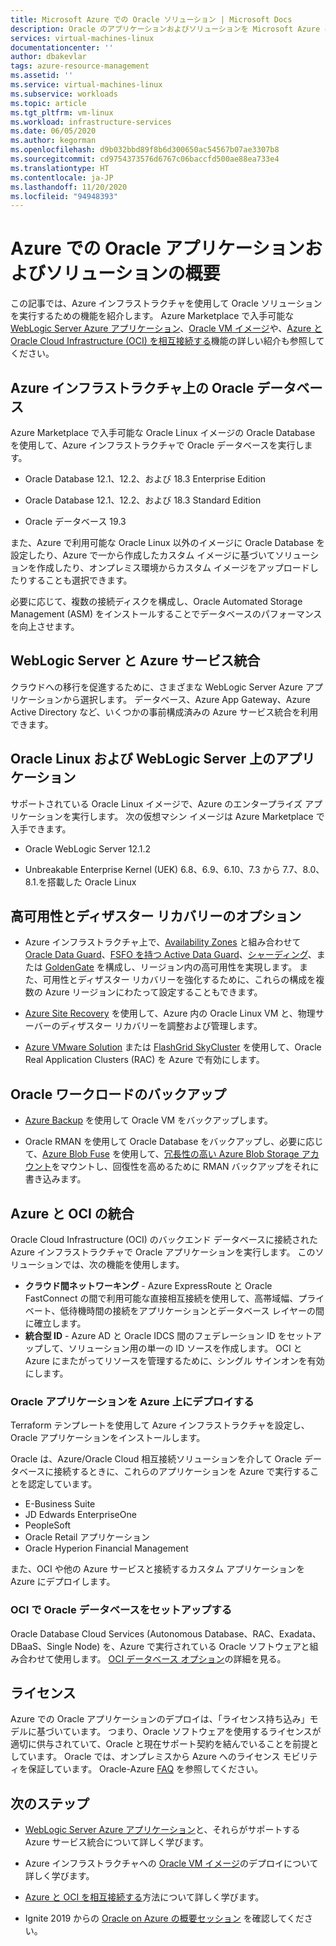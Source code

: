 ```yaml
---
title: Microsoft Azure での Oracle ソリューション | Microsoft Docs
description: Oracle のアプリケーションおよびソリューションを Microsoft Azure にデプロイするためのオプション (全面的に Azure インフラストラクチャ上で実行する、クラウド間接続と Oracle Cloud Infrastructure (OCI) を使用するなど) について学びます。
services: virtual-machines-linux
documentationcenter: ''
author: dbakevlar
tags: azure-resource-management
ms.assetid: ''
ms.service: virtual-machines-linux
ms.subservice: workloads
ms.topic: article
ms.tgt_pltfrm: vm-linux
ms.workload: infrastructure-services
ms.date: 06/05/2020
ms.author: kegorman
ms.openlocfilehash: d9b032bbd89f8b6d300650ac54567b07ae3307b8
ms.sourcegitcommit: cd9754373576d6767c06baccfd500ae88ea733e4
ms.translationtype: HT
ms.contentlocale: ja-JP
ms.lasthandoff: 11/20/2020
ms.locfileid: "94948393"
---
```

# <a name="overview-of-oracle-applications-and-solutions-on-azure"></a>Azure での Oracle アプリケーションおよびソリューションの概要

この記事では、Azure インフラストラクチャを使用して Oracle ソリューションを実行するための機能を紹介します。 Azure Marketplace で入手可能な [WebLogic Server Azure アプリケーション](oracle-weblogic.md)、[Oracle VM イメージ](oracle-vm-solutions.md)や、[Azure と Oracle Cloud Infrastructure (OCI) を相互接続する](oracle-oci-overview.md)機能の詳しい紹介も参照してください。

## <a name="oracle-databases-on-azure-infrastructure"></a>Azure インフラストラクチャ上の Oracle データベース

Azure Marketplace で入手可能な Oracle Linux イメージの Oracle Database を使用して、Azure インフラストラクチャで Oracle データベースを実行します。

* Oracle Database 12.1、12.2、および 18.3 Enterprise Edition 

* Oracle Database 12.1、12.2、および 18.3 Standard Edition

* Oracle データベース 19.3

また、Azure で利用可能な Oracle Linux 以外のイメージに Oracle Database を設定したり、Azure で一から作成したカスタム イメージに基づいてソリューションを作成したり、オンプレミス環境からカスタム イメージをアップロードしたりすることも選択できます。

必要に応じて、複数の接続ディスクを構成し、Oracle Automated Storage Management (ASM) をインストールすることでデータベースのパフォーマンスを向上させます。

## <a name="weblogic-server-with-azure-service-integrations"></a>WebLogic Server と Azure サービス統合

クラウドへの移行を促進するために、さまざまな WebLogic Server Azure アプリケーションから選択します。  データベース、Azure App Gateway、Azure Active Directory など、いくつかの事前構成済みの Azure サービス統合を利用できます。

## <a name="applications-on-oracle-linux-and-weblogic-server"></a>Oracle Linux および WebLogic Server 上のアプリケーション

サポートされている Oracle Linux イメージで、Azure のエンタープライズ アプリケーションを実行します。 次の仮想マシン イメージは Azure Marketplace で入手できます。

* Oracle WebLogic Server 12.1.2

* Unbreakable Enterprise Kernel (UEK) 6.8、6.9、6.10、7.3 から 7.7、8.0、8.1.を搭載した Oracle Linux 

## <a name="high-availability-and-disaster-recovery-options"></a>高可用性とディザスター リカバリーのオプション

* Azure インフラストラクチャ上で、[Availability Zones](../../../availability-zones/az-overview.md) と組み合わせて [Oracle Data Guard](https://docs.oracle.com/cd/B19306_01/server.102/b14239/concepts.htm#g1049956)、[FSFO を持つ Active Data Guard](https://docs.oracle.com/en/database/oracle/oracle-database/12.2/dgbkr/index.html)、[シャーディング](https://docs.oracle.com/en/database/oracle/oracle-database/12.2/admin/sharding-overview.html)、または [GoldenGate](https://www.oracle.com/middleware/technologies/goldengate.html) を構成し、リージョン内の高可用性を実現します。 また、可用性とディザスター リカバリーを強化するために、これらの構成を複数の Azure リージョンにわたって設定することもできます。

* [Azure Site Recovery](../../../site-recovery/site-recovery-overview.md) を使用して、Azure 内の Oracle Linux VM と、物理サーバーのディザスター リカバリーを調整および管理します。 

* [Azure VMware Solution](../../../vmware-cloudsimple/oracle-real-application-clusters.md) または [FlashGrid SkyCluster](https://www.flashgrid.io/oracle-rac-in-azure/) を使用して、Oracle Real Application Clusters (RAC) を Azure で有効にします。

## <a name="backup-oracle-workloads"></a>Oracle ワークロードのバックアップ

* [Azure Backup](../../../backup/backup-overview.md) を使用して Oracle VM をバックアップします。

* Oracle RMAN を使用して Oracle Database をバックアップし、必要に応じて、[Azure Blob Fuse](../../../storage/blobs/storage-how-to-mount-container-linux.md) を使用して、[冗長性の高い Azure Blob Storage アカウント](../../../storage/common/storage-redundancy.md)をマウントし、回復性を高めるために RMAN バックアップをそれに書き込みます。

## <a name="integration-of-azure-with-oci"></a>Azure と OCI の統合

Oracle Cloud Infrastructure (OCI) のバックエンド データベースに接続された Azure インフラストラクチャで Oracle アプリケーションを実行します。 このソリューションでは、次の機能を使用します。 

* **クラウド間ネットワーキング** - Azure ExpressRoute と Oracle FastConnect の間で利用可能な直接相互接続を使用して、高帯域幅、プライベート、低待機時間の接続をアプリケーションとデータベース レイヤーの間に確立します。
* **統合型 ID** - Azure AD と Oracle IDCS 間のフェデレーション ID をセットアップして、ソリューション用の単一の ID ソースを作成します。 OCI と Azure にまたがってリソースを管理するために、シングル サインオンを有効にします。

### <a name="deploy-oracle-applications-on-azure"></a>Oracle アプリケーションを Azure 上にデプロイする

Terraform テンプレートを使用して Azure インフラストラクチャを設定し、Oracle アプリケーションをインストールします。 

Oracle は、Azure/Oracle Cloud 相互接続ソリューションを介して Oracle データベースに接続するときに、これらのアプリケーションを Azure で実行することを認定しています。

* E-Business Suite
* JD Edwards EnterpriseOne
* PeopleSoft
* Oracle Retail アプリケーション
* Oracle Hyperion Financial Management

また、OCI や他の Azure サービスと接続するカスタム アプリケーションを Azure にデプロイします。

### <a name="set-up-oracle-databases-in-oci"></a>OCI で Oracle データベースをセットアップする

Oracle Database Cloud Services (Autonomous Database、RAC、Exadata、DBaaS、Single Node) を、Azure で実行されている Oracle ソフトウェアと組み合わせて使用します。 [OCI データベース オプション](https://docs.cloud.oracle.com/iaas/Content/Database/Concepts/databaseoverview.htm)の詳細を見る。 
 

## <a name="licensing"></a>ライセンス

Azure での Oracle アプリケーションのデプロイは、「ライセンス持ち込み」モデルに基づいています。 つまり、Oracle ソフトウェアを使用するライセンスが適切に供与されていて、Oracle と現在サポート契約を結んでいることを前提としています。 Oracle では、オンプレミスから Azure へのライセンス モビリティを保証しています。 Oracle-Azure [FAQ](https://www.oracle.com/cloud/technologies/oracle-azure-faq.html) を参照してください。

## <a name="next-steps"></a>次のステップ

* [WebLogic Server Azure アプリケーション](oracle-weblogic.md)と、それらがサポートする Azure サービス統合について詳しく学びます。

* Azure インフラストラクチャへの [Oracle VM イメージ](oracle-vm-solutions.md)のデプロイについて詳しく学びます。

* [Azure と OCI を相互接続する](oracle-oci-overview.md)方法について詳しく学びます。

* Ignite 2019 からの [Oracle on Azure の概要セッション](https://myignite.techcommunity.microsoft.com/sessions/82915) を確認してください。 
